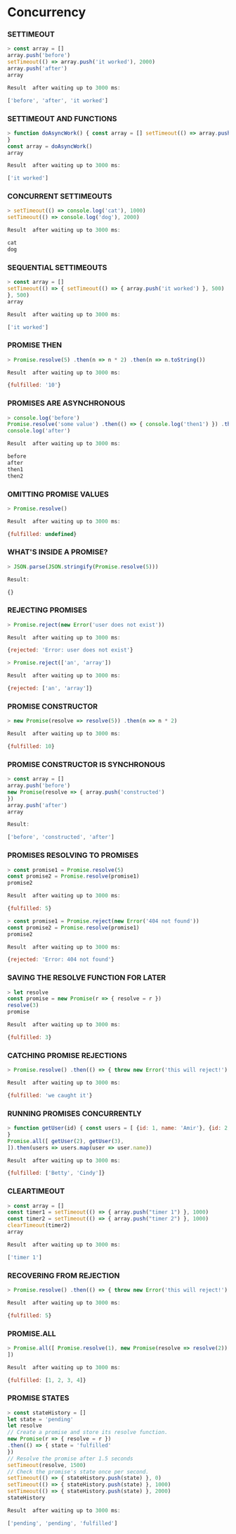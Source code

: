 # Concurrency

### **SETTIMEOUT**

```jsx
> const array = []
array.push('before')
setTimeout(() => array.push('it worked'), 2000)
array.push('after')
array
```

```jsx
Result  after waiting up to 3000 ms:
```

```jsx
['before', 'after', 'it worked']
```

### **SETTIMEOUT AND FUNCTIONS**

```jsx
> function doAsyncWork() { const array = [] setTimeout(() => array.push('it worked'), 1) return array
}
const array = doAsyncWork()
array
```

```jsx
Result  after waiting up to 3000 ms:
```

```jsx
['it worked']
```

### **CONCURRENT SETTIMEOUTS**

```jsx
> setTimeout(() => console.log('cat'), 1000)
setTimeout(() => console.log('dog'), 2000)
```

```jsx
Result  after waiting up to 3000 ms:
```

```jsx
cat
dog
```

### **SEQUENTIAL SETTIMEOUTS**

```jsx
> const array = []
setTimeout(() => { setTimeout(() => { array.push('it worked') }, 500)
}, 500)
array
```

```jsx
Result  after waiting up to 3000 ms:
```

```jsx
['it worked']
```

### **PROMISE THEN**

```jsx
> Promise.resolve(5) .then(n => n * 2) .then(n => n.toString())
```

```jsx
Result  after waiting up to 3000 ms:
```

```jsx
{fulfilled: '10'}
```

### **PROMISES ARE ASYNCHRONOUS**

```jsx
> console.log('before')
Promise.resolve('some value') .then(() => { console.log('then1') }) .then(() => { console.log('then2') })
console.log('after')
```

```jsx
Result  after waiting up to 3000 ms:
```

```jsx
before
after
then1
then2
```

### **OMITTING PROMISE VALUES**

```jsx
> Promise.resolve()
```

```jsx
Result  after waiting up to 3000 ms:
```

```jsx
{fulfilled: undefined}
```

### **WHAT'S INSIDE A PROMISE?**

```jsx
> JSON.parse(JSON.stringify(Promise.resolve(5)))
```

```jsx
Result:
```

```jsx
{}
```

### **REJECTING PROMISES**

```jsx
> Promise.reject(new Error('user does not exist'))
```

```jsx
Result  after waiting up to 3000 ms:
```

```jsx
{rejected: 'Error: user does not exist'}
```

```jsx
> Promise.reject(['an', 'array'])
```

```jsx
Result  after waiting up to 3000 ms:
```

```jsx
{rejected: ['an', 'array']}
```

### **PROMISE CONSTRUCTOR**

```jsx
> new Promise(resolve => resolve(5)) .then(n => n * 2)
```

```jsx
Result  after waiting up to 3000 ms:
```

```jsx
{fulfilled: 10}
```

### **PROMISE CONSTRUCTOR IS SYNCHRONOUS**

```jsx
> const array = []
array.push('before')
new Promise(resolve => { array.push('constructed')
})
array.push('after')
array
```

```jsx
Result:
```

```jsx
['before', 'constructed', 'after']
```

### **PROMISES RESOLVING TO PROMISES**

```jsx
> const promise1 = Promise.resolve(5)
const promise2 = Promise.resolve(promise1)
promise2
```

```jsx
Result  after waiting up to 3000 ms:
```

```jsx
{fulfilled: 5}
```

```jsx
> const promise1 = Promise.reject(new Error('404 not found'))
const promise2 = Promise.resolve(promise1)
promise2
```

```jsx
Result  after waiting up to 3000 ms:
```

```jsx
{rejected: 'Error: 404 not found'}
```

### **SAVING THE RESOLVE FUNCTION FOR LATER**

```jsx
> let resolve
const promise = new Promise(r => { resolve = r })
resolve(3)
promise
```

```jsx
Result  after waiting up to 3000 ms:
```

```jsx
{fulfilled: 3}
```

### **CATCHING PROMISE REJECTIONS**

```jsx
> Promise.resolve() .then(() => { throw new Error('this will reject!') }) .catch(() => 'we caught it')
```

```jsx
Result  after waiting up to 3000 ms:
```

```jsx
{fulfilled: 'we caught it'}
```

### **RUNNING PROMISES CONCURRENTLY**

```jsx
> function getUser(id) { const users = [ {id: 1, name: 'Amir'}, {id: 2, name: 'Betty'}, {id: 3, name: 'Cindy'}, ] const user = users.find(user => user.id === id) return new Promise(resolve => resolve(user))
}
Promise.all([ getUser(2), getUser(3),
]).then(users => users.map(user => user.name))
```

```jsx
Result  after waiting up to 3000 ms:
```

```jsx
{fulfilled: ['Betty', 'Cindy']}
```

### **CLEARTIMEOUT**

```jsx
> const array = []
const timer1 = setTimeout(() => { array.push("timer 1") }, 1000)
const timer2 = setTimeout(() => { array.push("timer 2") }, 1000)
clearTimeout(timer2)
array
```

```jsx
Result  after waiting up to 3000 ms:
```

```jsx
['timer 1']
```

### **RECOVERING FROM REJECTION**

```jsx
> Promise.resolve() .then(() => { throw new Error('this will reject!') }) .catch(() => 'oh no') .then(theString => theString.length)
```

```jsx
Result  after waiting up to 3000 ms:
```

```jsx
{fulfilled: 5}
```

### **PROMISE.ALL**

```jsx
> Promise.all([ Promise.resolve(1), new Promise(resolve => resolve(2)), Promise.resolve(2).then(n => n + 1), new Promise(resolve => setTimeout(() => resolve(4), 500)),
])
```

```jsx
Result  after waiting up to 3000 ms:
```

```jsx
{fulfilled: [1, 2, 3, 4]}
```

### **PROMISE STATES**

```jsx
> const stateHistory = []
let state = 'pending'
let resolve
// Create a promise and store its resolve function.
new Promise(r => { resolve = r })
.then(() => { state = 'fulfilled'
})
// Resolve the promise after 1.5 seconds
setTimeout(resolve, 1500)
// Check the promise's state once per second.
setTimeout(() => { stateHistory.push(state) }, 0)
setTimeout(() => { stateHistory.push(state) }, 1000)
setTimeout(() => { stateHistory.push(state) }, 2000)
stateHistory
```

```jsx
Result  after waiting up to 3000 ms:
```

```jsx
['pending', 'pending', 'fulfilled']
```